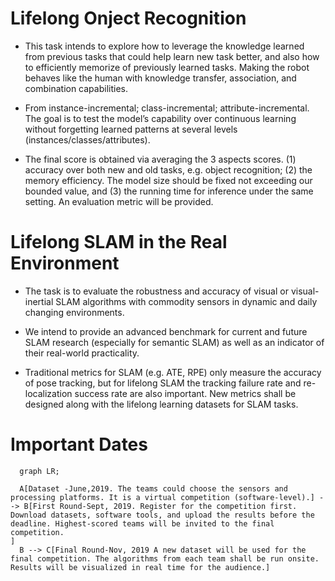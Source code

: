 # Lifelong Onject Recognition 
- This task intends to explore how to leverage the knowledge learned from previous tasks that could help learn new task better, and also how to efficiently memorize of previously learned tasks. Making the robot behaves like the human with knowledge transfer, association, and combination capabilities.

- From instance-incremental; class-incremental; attribute-incremental. The goal is to test the model’s capability over continuous learning without forgetting learned patterns at several levels (instances/classes/attributes).

- The final score is obtained via averaging the 3 aspects scores. (1) accuracy over both new and old tasks, e.g. object recognition; (2) the memory efficiency. The model size should be fixed not exceeding our bounded value, and (3) the running time for inference under the same setting. An evaluation metric will be provided.

# Lifelong SLAM in the Real Environment
- The task is to evaluate the robustness and accuracy of visual or visual-inertial SLAM algorithms with commodity sensors in dynamic and daily changing environments.

- We intend to provide an advanced benchmark for current and future SLAM research (especially for semantic SLAM) as well as an indicator of their real-world practicality.

- Traditional metrics for SLAM (e.g. ATE, RPE) only measure the accuracy of pose tracking, but for lifelong SLAM the tracking failure rate and re-localization success rate are also important. New metrics shall be designed along with the lifelong learning datasets for SLAM tasks.

# Important Dates
```mermaid
  graph LR;
    
  A[Dataset -June,2019. The teams could choose the sensors and processing platforms. It is a virtual competition (software-level).] --> B[First Round-Sept, 2019. Register for the competition first. Download datasets, software tools, and upload the results before the deadline. Highest-scored teams will be invited to the final competition.
]
  B --> C[Final Round-Nov, 2019 A new dataset will be used for the final competition. The algorithms from each team shall be run onsite. 
Results will be visualized in real time for the audience.]
```


